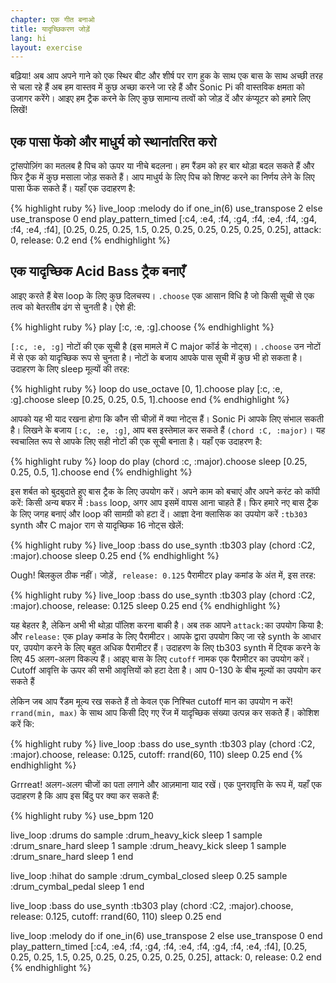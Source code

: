 ```yaml
---
chapter: एक गीत बनाओ
title: यादृच्छिकरण जोड़ें
lang: hi
layout: exercise
---
```


बढ़िया! अब आप अपने गाने को एक स्थिर बीट और शीर्ष पर राग हुक के साथ एक बास के साथ अच्छी तरह से चला रहे हैं अब हम वास्तव में कुछ अच्छा करने जा रहे हैं और Sonic Pi की वास्तविक क्षमता को उजागर करेंगे। आइए हम ट्रैक करने के लिए कुछ सामान्य तत्वों को जोड़ दें और कंप्यूटर को हमारे लिए लिखें!

## एक पासा फेंको और माधुर्य को स्थानांतरित करो

ट्रांसपोज़िंग का मतलब है पिच को ऊपर या नीचे बदलना। हम रैंडम को हर बार थोड़ा बदल सकते हैं और फिर ट्रैक में कुछ मसाला जोड़ सकते हैं। आप माधुर्य के लिए पिच को शिफ्ट करने का निर्णय लेने के लिए पासा फेंक सकते हैं। यहाँ एक उदाहरण है:

{% highlight ruby %}
live_loop :melody do
  if one_in(6)
    use_transpose 2
  else
    use_transpose 0
  end
  play_pattern_timed [:c4, :e4, :f4, :g4, :f4, :e4, :f4, :g4, :f4, :e4, :f4], [0.25, 0.25, 0.25, 1.5, 0.25, 0.25, 0.25, 0.25, 0.25, 0.25], attack: 0, release: 0.2
end
{% endhighlight %}

## एक यादृच्छिक Acid Bass ट्रैक बनाएँ

आइए करते हैं बेस  loop के लिए कुछ दिलचस्प। `.choose` एक आसान विधि है जो किसी सूची से एक तत्व को बेतरतीब ढंग से चुनती है। ऐशे ही:

{% highlight ruby %}
play [:c, :e, :g].choose
{% endhighlight %}

`[:c, :e, :g]` नोटों की एक सूची है (इस मामले में C major  कॉर्ड के नोट्स)। `.choose` उन नोटों में से एक को यादृच्छिक रूप से चुनता है। नोटों के बजाय आपके पास सूची में कुछ भी हो सकता है। उदाहरण के लिए sleep मूल्यों की तरह:

{% highlight ruby %}
loop do
  use_octave [0, 1].choose
  play [:c, :e, :g].choose
  sleep [0.25, 0.25, 0.5, 1].choose
end
{% endhighlight %}

आपको यह भी याद रखना होगा कि कौन सी चीज़ों में क्या नोट्स हैं। Sonic Pi आपके लिए संभाल सकती है। लिखने के बजाय `[:c, :e, :g]`, आप बस इस्तेमाल कर सकते हैं `(chord :C, :major)`। यह स्वचालित रूप से आपके लिए सही नोटों की एक सूची बनाता है। यहाँ एक उदाहरण है:

{% highlight ruby %}
loop do
  play (chord :c, :major).choose
  sleep [0.25, 0.25, 0.5, 1].choose
end
{% endhighlight %}

इस शर्बत को बुदबुदाते हुए बास ट्रैक के लिए उपयोग करें। अपने काम को बचाएं और अपने करंट को कॉपी करें: किसी अन्य बफर में `:bass` loop, अगर आप इसमें वापस आना चाहते हैं। फिर हमारे नए बास ट्रैक के लिए जगह बनाएं और loop की सामग्री को हटा दें। आज्ञा देना क्लासिक का उपयोग करें `:tb303` synth और C major राग से यादृच्छिक 16 नोट्स खेलें:

{% highlight ruby %}
live_loop :bass do
  use_synth :tb303
  play (chord :C2, :major).choose
  sleep 0.25
end
{% endhighlight %}

Ough! बिलकुल ठीक नहीं। जोड़ें`, release: 0.125` पैरामीटर play कमांड के अंत में, इस तरह:


{% highlight ruby %}
live_loop :bass do
  use_synth :tb303
  play (chord :C2, :major).choose, release: 0.125
  sleep 0.25
end
{% endhighlight %}

यह बेहतर है, लेकिन अभी भी थोड़ा पॉलिश करना बाकी है। अब तक आपने `attack:`का उपयोग किया है: और `release:` एक play कमांड के लिए पैरामीटर। आपके द्वारा उपयोग किए जा रहे synth के आधार पर, उपयोग करने के लिए बहुत अधिक पैरामीटर हैं। उदाहरण के लिए tb303 synth में ट्विक करने के लिए 45 अलग-अलग विकल्प हैं। आइए बास के लिए `cutoff` नामक एक पैरामीटर का उपयोग करें। Cutoff आवृत्ति के ऊपर की सभी आवृत्तियों को हटा देता है। आप 0-130 के बीच मूल्यों का उपयोग कर सकते हैं

लेकिन जब आप रैंडम मूल्य रख सकते हैं तो केवल एक निश्चित cutoff मान का उपयोग न करें! `rrand(min, max)` के साथ आप किसी दिए गए रेंज में यादृच्छिक संख्या उत्पन्न कर सकते हैं। कोशिश करें कि:

{% highlight ruby %}
live_loop :bass do
  use_synth :tb303
  play (chord :C2, :major).choose, release: 0.125, cutoff: rrand(60, 110)
  sleep 0.25
end
{% endhighlight %}

Grrreat! अलग-अलग चीजों का पता लगाने और आज़माना याद रखें। एक पुनरावृत्ति के रूप में, यहाँ एक उदाहरण है कि आप इस बिंदु पर क्या कर सकते हैं:

{% highlight ruby %}
use_bpm 120

live_loop :drums do
  sample :drum_heavy_kick
  sleep 1
  sample :drum_snare_hard
  sleep 1
  sample :drum_heavy_kick
  sleep 1
  sample :drum_snare_hard
  sleep 1
end

live_loop :hihat do
  sample :drum_cymbal_closed
  sleep 0.25
  sample :drum_cymbal_pedal
  sleep 1
end

live_loop :bass do
  use_synth :tb303
  play (chord :C2, :major).choose, release: 0.125, cutoff: rrand(60, 110)
  sleep 0.25
end


live_loop :melody do
  if one_in(6)
    use_transpose 2
  else
    use_transpose 0
  end
  play_pattern_timed [:c4, :e4, :f4, :g4, :f4, :e4, :f4, :g4, :f4, :e4, :f4], [0.25, 0.25, 0.25, 1.5, 0.25, 0.25, 0.25, 0.25, 0.25, 0.25], attack: 0, release: 0.2
end
{% endhighlight %}
